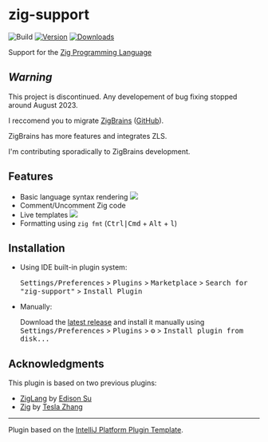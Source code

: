 # zig-support

![Build](https://github.com/MarioAriasC/zig-support/workflows/Build/badge.svg)
[![Version](https://img.shields.io/jetbrains/plugin/v/18062.svg)](https://plugins.jetbrains.com/plugin/18062-zig-support)
[![Downloads](https://img.shields.io/jetbrains/plugin/d/18062.svg)](https://plugins.jetbrains.com/plugin/18062-zig-support)

<!-- Plugin description -->
Support for the [Zig Programming Language](https://ziglang.org/)

## _Warning_

This project is discontinued. Any developement of bug fixing stopped around August 2023. 

I reccomend you to migrate [ZigBrains](https://plugins.jetbrains.com/plugin/22456-zigbrains) ([GitHub](https://github.com/Falsepattern/Zigbrains)). 

ZigBrains has more features and integrates ZLS.  

I'm contributing sporadically to ZigBrains development.  

## Features
- Basic language syntax rendering
![](https://plugins.jetbrains.com/files/18062/screenshot_17294790-9e20-4c5f-8d41-668bebef80d8)
- Comment/Uncomment Zig code
- Live templates
![](https://plugins.jetbrains.com/files/18062/screenshot_81e6aabc-b142-4061-98d0-6b9d44ba1b48)
- Formatting using `zig fmt` (<kbd>Ctrl|Cmd</kbd> + <kbd>Alt</kbd> + <kbd>l</kbd>)
<!-- Plugin description end -->

## Installation

- Using IDE built-in plugin system:
  
  <kbd>Settings/Preferences</kbd> > <kbd>Plugins</kbd> > <kbd>Marketplace</kbd> > <kbd>Search for "zig-support"</kbd> >
  <kbd>Install Plugin</kbd>
  
- Manually:

  Download the [latest release](https://github.com/MarioAriasC/zig-support/releases/latest) and install it manually using
  <kbd>Settings/Preferences</kbd> > <kbd>Plugins</kbd> > <kbd>⚙️</kbd> > <kbd>Install plugin from disk...</kbd>

## Acknowledgments

This plugin is based on two previous plugins:
- [ZigLang](https://plugins.jetbrains.com/plugin/17143-ziglang) by [Edison Su](https://github.com/sudison)
- [Zig](https://plugins.jetbrains.com/plugin/10560-zig) by [Tesla Zhang](https://github.com/ice1000)
---
Plugin based on the [IntelliJ Platform Plugin Template][template].

[template]: https://github.com/JetBrains/intellij-platform-plugin-template
